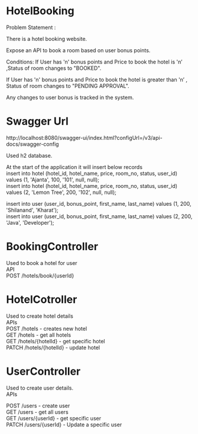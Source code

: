 # HotelBooking
Problem Statement :

There is a hotel booking website.

Expose an API to book a room based on user bonus points.

 

Conditions:
If User has 'n' bonus points and Price to book the hotel is 'n’ ,Status of room changes to "BOOKED".

If User has 'n' bonus points and Price to book the hotel is greater than 'n’ , Status of room changes to "PENDING APPROVAL".

Any changes to user bonus is tracked in the system.

# Swagger Url
http://localhost:8080/swagger-ui/index.html?configUrl=/v3/api-docs/swagger-config

Used h2 database.
 
At the start of the application it will insert below records<br/>
insert into hotel (hotel_id, hotel_name, price, room_no, status, user_id) values (1, 'Ajanta', 100, '101', null, null);<br/>
insert into hotel (hotel_id, hotel_name, price, room_no, status, user_id) values (2, 'Lemon Tree', 200, '102', null, null);<br/>

insert into user (user_id, bonus_point, first_name, last_name) values (1, 200, 'Shilanand', 'Kharat');<br/>
insert into user (user_id, bonus_point, first_name, last_name) values (2, 200, 'Java', 'Developer');<br/>

# BookingController
Used to book a hotel for user<br/>
API<br/>
POST /hotels/book/{userId}<br/>

# HotelCotroller
Used to create hotel details<br/>
APIs<br/>
POST /hotels - creates new hotel<br/>
GET /hotels - get all hotels<br/>
GET /hotels/{hotelId} - get specific hotel<br/>
PATCH /hotels/{hotelId} - update hotel<br/>

# UserController
Used to create user details.<br/>
APIs<br/>

POST /users - create user<br/>
GET /users - get all users<br/>
GET /users/{userId} - get specific user<br/>
PATCH /users/{userId} - Update a specific user<br/>
